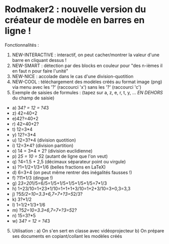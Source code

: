 # Rodmaker2 : nouvelle version du créateur de modèle en barres en ligne !

Fonctionnalités :
1. NEW-INTERACTIVE : interactif, on peut cacher/montrer la valeur d'une barre en cliquant dessus !
2. NEW-SMART : détection par des blocks en couleur pour "des n-ièmes il en faut n pour faire l'unité"
3. NEW-NICE : accolade dans le cas d'une division-quotition
4. NEW-COOL : téléchargement des modèles créés au format image (png) via menu avec les '?' (raccourci 'x') sans les '?' (raccourci 'c')
5. Exemple de saisies de formules : (tapez sur a, z, e, r, t, y, ... *EN DEHORS* du champ de saisie)
* a) 3*4? = 12 = ?4*3
* z) 42=40+2
* e)42?=40+2
* r) 42=40+2?
* t) 12=3*4
* y) 12?=3*4
* u) 12=3?*4 (division quotition)
* i) 12=3*4? (division partition)
* o) 14 = 3*4 + 2? (division euclidienne)
* p) 2*5 = 10 = 5*2 (autant de ligne que l'on veut)
* q) ?4=1.5 + 2,5 (décimaux séparateur point ou virgule)
* s) ?1=1/2+1/3+1/6 (belles fractions en LaTeX)
* d) 6=3+4 (on peut même rentrer des inégalités fausses !)
* f) ?11*1/3 (dingue !)
* g) 2*3=20*1/5=6/5=1/5+1/5+1/5+1/5+1/5=7*1/3
* h) 1+23/10=1+23*1/10=1+1+1+3/10=1+2+3/10=3+0,3=3,3
* j) ?5*5/2=10=3.3+6,7=7+?3=5*2/3?
* k) 3?*1/2
* l) 1=1/2+1/3+1/6
* m) ?5*2=10=3.3+6,7=7+?3=5*2?
* n) 15=3?*5
* w) 3*4? = 12 = ?4*3
5. Utilisation :
    a) On s'en sert en classe avec vidéoprojecteur
    b) On prépare ses documents en copiant/collant les modèles créés